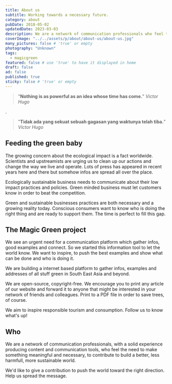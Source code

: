 ```yaml
---
title: About us
subtitle: Working towards a necessary future.
category: about
pubDate: 2018-05-02
updatedDate: 2023-03-03
description: We are a network of communication professionals who feel the need to make something meaningful and necessary. To push the world towards the right direction.
coverImage: "../../assets/p/about/about-us/about-us.jpg"
many_pictures: false # 'true' or empty
photography: "Unknown"
tags:
  - magicgreen
featured: false # use 'true' to have it displayed in home
draft: false
ad: false
published: true
sticky: false # 'true' or empty
---
```


> "**Nothing is as powerful as an idea whose time has come.**" _Victor Hugo_

.

> "**Tidak ada yang sekuat sebuah gagasan yang waktunya telah tiba.**" _Victor Hugo_

## Feeding the green baby

The growing concern about the ecological impact is a fact worldwide. Scientists and upstreamists are urging us to clean up our actions and change the way we live and operate. Lots of press has appeared in recent years here and there but somehow infos are spread all over the place.

Ecologically sustainable business needs to communicate about their low impact practices and policies. Green minded business must let customers know in order to beat the competition.

Green and sustainable businesses practices are both necessary and a growing reality today. Conscious consumers want to know who is doing the right thing and are ready to support them. The time is perfect to fill this gap.

## The Magic Green project

We see an urgent need for a communication platform which gather infos, good examples and connect. So we started this information tool to let the world know. We want to inspire, to push the best examples and show what can be done and who is doing it.

We are building a internet based platform to gather infos, examples and addresses of all stuff green in South East Asia and beyond.

We are open-source, copyright-free. We encourage you to print any article of our website and forward it to anyone that might be interested in your network of friends and colleagues. Print to a PDF file in order to save trees, of course.

We aim to inspire responsible tourism and consumption. Follow us to know what's up!

## Who

We are a network of communication professionals, with a solid experience producing content and communication tools, who feel the need to make something meaningful and necessary, to contribute to build a better, less harmfull, more sustainable world.

We'd like to give a contribution to push the world toward the right direction. Help us spread the message.
